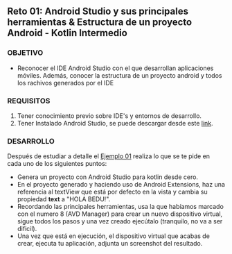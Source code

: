  ## Reto 01: Android Studio y sus principales herramientas & Estructura de un proyecto Android - Kotlin Intermedio

### OBJETIVO

- Reconocer el IDE Android Studio con el que desarrollan aplicaciones móviles. Además,  conocer la estructura de un proyecto android y todos los rachivos generados por el IDE
### REQUISITOS

1. Tener conocimiento previo sobre IDE's y entornos de desarrollo.
2. Tener Instalado Android Studio, se puede descargar desde este [link](https://developer.android.com/studio).

### DESARROLLO

Después de estudiar a detalle el [Ejemplo 01](/../../tree/master/Sesion-01/Ejemplo-01/) realiza lo que se te pide en cada uno de los siguientes puntos:

- Genera un proyecto con Android Studio para kotlin desde cero.
- En el proyecto generado y haciendo uso de Android Extensions, haz una referencia al textView que está por defecto en la vista y cambia su propiedad **text** a "HOLA BEDU!".
- Recordando las principales herramientas, usa la que habíamos marcado con el numero 8 (AVD Manager) para crear un nuevo dispositivo virtual, sigue todos los pasos y una vez creado ejecútalo (tranquilo, no va a ser dificil).
- Una vez que está en ejecución, el dispositivo virtual que acabas de crear, ejecuta tu aplicación, adjunta un screenshot del resultado.
